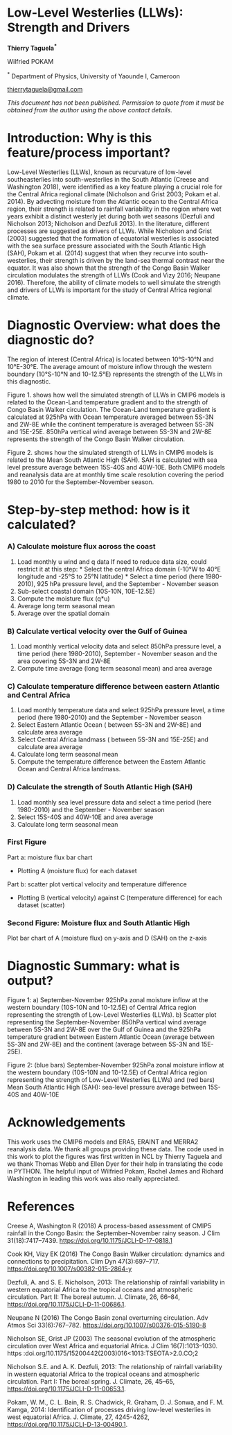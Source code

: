 # Low-Level Westerlies (LLWs): Strength and Drivers

**Thierry Taguela<sup>*</sup>**

Wilfried POKAM

<sup>*</sup> Department of Physics, University of Yaounde I, Cameroon
 
thierrytaguela@gmail.com  

*This document has not been published. Permission to quote from it must be obtained from the author using the above contact details.*



# Introduction: Why is this feature/process important?
Low-Level Westerlies (LLWs), known as recurvature of low-level southeasterlies into south-westerlies in the South Atlantic (Creese and Washington 2018), were identified as a key feature playing a crucial role for the Central Africa regional climate (Nicholson and Grist 2003; Pokam et al. 2014). By advecting moisture from the Atlantic ocean to the Central Africa region,  their strength is related to rainfall variability in the region where wet years exhibit a distinct westerly jet during both wet seasons (Dezfuli and Nicholson 2013; Nicholson and Dezfuli 2013). In the literature, different processes are suggested as drivers of LLWs. While Nicholson and Grist (2003) suggested that the formation of equatorial westerlies is associated with the sea surface pressure associated with the South Atlantic High (SAH), Pokam et al. (2014) suggest that when they recurve into south-westerlies, their strength is driven by the land-sea thermal contrast near the equator. It was also shown that the strength of the Congo Basin Walker circulation modulates the strength of LLWs (Cook and Vizy 2016; Neupane 2016). Therefore, the ability of climate models to well simulate the strength and drivers of LLWs is important for the study of Central Africa regional climate. 

# Diagnostic Overview: what does the diagnostic do?
 The region of interest (Central Africa) is located between 10°S-10°N and 10°E-30°E. The average amount of moisture inflow through the western boundary (10°S-10°N and 10-12.5°E) represents the strength of the LLWs in this diagnostic. 

Figure 1. shows how well the simulated strength of LLWs in CMIP6 models is related to the Ocean-Land temperature gradient and to the strength of Congo Basin Walker circulation. The Ocean-Land temperature gradient is calculated at 925hPa with Ocean temperature averaged between 5S-3N and 2W-8E while the continent temperature is averaged between 5S-3N and 15E-25E. 850hPa vertical wind average between 5S-3N and 2W-8E represents the strength of the Congo Basin Walker circulation.   

Figure 2. shows how the simulated strength of LLWs in CMIP6 models is related to the Mean South Atlantic High (SAH). SAH is calculated with sea level pressure average between 15S-40S and 40W-10E.
Both CMIP6 models and reanalysis data are at monthly time scale resolution covering the period 1980 to 2010 for the September-November season.

# Step-by-step method: how is it calculated? 	
### A) Calculate moisture flux across the coast

1. Load monthly u wind and q data
If need to reduce data size, could restrict it at this step:
		* Select the central Africa domain (-10°W to 40°E longitude and -25°S to 25°N latitude)
		* Select a time period (here 1980-2010), 925 hPa pressure level, and the September - November season
2. Sub-select coastal domain (10S-10N, 10E-12.5E)
3. Compute the moisture flux (q*u)
4. Average long term seasonal mean
5. Average over the spatial domain


### B) Calculate vertical velocity over the Gulf of Guinea

1. Load monthly vertical velocity data and select 850hPa pressure level, a time period (here 1980-2010), September - November season and the area covering 5S-3N and 2W-8E
2. Compute time average (long term seasonal mean) and area average

### C) Calculate temperature difference between eastern Atlantic and Central Africa

1. Load monthly temperature data and select 925hPa pressure level,  a time period (here 1980-2010) and the September - November season
2. Select Eastern Atlantic Ocean ( between 5S-3N and 2W-8E) and calculate area average
3. Select Central Africa landmass  ( between 5S-3N and 15E-25E) and calculate area average
4. Calculate long term seasonal mean
5. Compute the temperature difference between the Eastern Atlantic Ocean and Central Africa landmass.

### D) Calculate the strength of South Atlantic High (SAH)

1. Load monthly sea level pressure data and select a time period (here 1980-2010) and the September - November season
2. Select 15S-40S and 40W-10E and area average 
3. Calculate long term seasonal mean

### First Figure

Part a: moisture flux bar chart

 - Plotting A (moisture flux) for each dataset

Part b: scatter plot vertical velocity and temperature difference

 - Plotting B (vertical velocity) against C (temperature difference) for each dataset (scatter)

### Second Figure: Moisture flux and South Atlantic High 
	 	 	
Plot bar chart of A (moisture flux) on y-axis and D (SAH) on the z-axis


# Diagnostic Summary: what is output?

Figure 1: a) September-November 925hPa zonal moisture inflow at the western boundary (10S-10N and 10-12.5E) of Central Africa region representing the strength of Low-Level Westerlies (LLWs). b) Scatter plot representing the September-November 850hPa vertical wind average between 5S-3N and 2W-8E over the Gulf of Guinea and the 925hPa temperature gradient between Eastern Atlantic Ocean (average between 5S-3N and 2W-8E) and the continent (average between 5S-3N and 15E-25E).




Figure 2: (blue bars) September-November 925hPa zonal moisture inflow at the western boundary (10S-10N and 10-12.5E) of Central Africa region representing the strength of Low-Level Westerlies (LLWs) and (red bars) Mean South Atlantic High (SAH): sea-level pressure average between 15S-40S and 40W-10E

# Acknowledgements
This work uses the CMIP6 models and ERA5, ERAINT and MERRA2 reanalysis data. We thank all groups providing these data. The code used in this work to plot the figures was first written in NCL by Thierry Taguela and we thank Thomas Webb and Ellen Dyer for their help in translating the code in PYTHON. The helpful input of  Wilfried Pokam, Rachel James and Richard Washington in leading this work was also really appreciated.

 
# References
Creese A, Washington R (2018) A process-based assessment of CMIP5 rainfall in the Congo Basin: the September–November rainy season. J Clim 31(18):7417–7439. https://doi.org/10.1175/JCLI-D-17-0818.1 
 
Cook KH, Vizy EK (2016) The Congo Basin Walker circulation: dynamics and connections to precipitation. Clim Dyn 47(3):697–717. https://doi.org/10.1007/s00382-015-2864-y
 
Dezfuli, A. and S. E. Nicholson, 2013: The relationship of rainfall variability in western equatorial Africa to the tropical oceans and atmospheric circulation. Part II: The boreal autumn. J. Climate, 26, 66–84, https://doi.org/10.1175/JCLI-D-11-00686.1.
 
Neupane N (2016) The Congo Basin zonal overturning circulation. Adv Atmos Sci 33(6):767–782. https://doi.org/10.1007/s00376-015-5190-8
 
Nicholson SE, Grist JP (2003) The seasonal evolution of the atmospheric circulation over West Africa and equatorial Africa. J Clim 16(7):1013–1030. https :doi.org/10.1175/15200442(2003)016<1013:TSEOTA>2.0.CO;2
 
Nicholson S.E. and A. K. Dezfuli, 2013: The relationship of rainfall variability in western equatorial Africa to the tropical oceans and atmospheric circulation. Part I: The boreal spring. J. Climate, 26, 45–65, https://doi.org/10.1175/JCLI-D-11-00653.1.
 
Pokam, W. M., C. L. Bain, R. S. Chadwick, R. Graham, D. J. Sonwa, and F. M. Kamga, 2014: Identification of processes driving low-level westerlies in west equatorial Africa. J. Climate, 27, 4245-4262, https://doi.org/10.1175/JCLI-D-13-00490.1.
